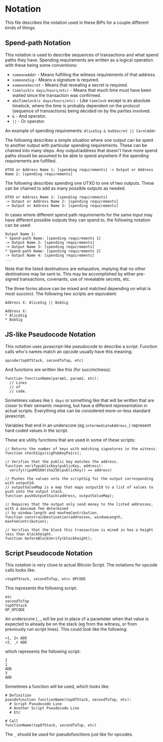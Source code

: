 # Notation

This file describes the notation used in these BIPs for a couple different kinds of things.

## Spend-path Notation

This notation is used to describe sequences of transactions and what spend paths they have. Spending requirements are written as a logical operation with these being some conventions:

* `someoneAddr` - Means fulfilling the witness requirements of that address. 
* `someoneSig` - Means a signature is required.
* `someoneSecret` - Means that revealing a secret is required.
* `timelock(x days/hours/etc)` - Means that much time must have been waited since the transaction was confirmed. 
* `absTimelock(x days/hours/etc)` - Like `timelock` except is an absolute timelock, where the time is probably dependent on the protocol (sequence of transactions) being decided on by the parties involved.
* `&` - And operator.
* `||` - Or operator. 

An example of spending requirements: `AliceSig & bobSecret || CarolAddr`

The following describes a simple situation where one output can be spent to another output with particular spending requirements. These can be chained into many steps. Any output/address that doesn't have more spend paths should be assumed to be able to spend anywhere if the spending requirements are fulfilled.

```
UTXO or Address Name 1: [spending requirements] -> Output or Address Name 2: [spending requirements]
```

The following describes spending one UTXO to one of two outputs. These can be chained to add as many possible outputs as needed.

```
UTXO or Address Name 1: [spending requirements]
-> Output or Address Name 2: [spending requirements]
-> Output or Address Name 3: [spending requirements]
```

In cases where different spend path requirements for the same input may have different possible outputs they can spend to, the following notation can be used:

```
Output Name 1:
* Spend-path Name: [spending requirements 1]
-> Output Name 2: [spending requirements]
-> Output Name 3: [spending requirements]
* Spend-path Name: [spending requirements 2]
-> Output Name 4: [spending requirements]
... 
```

 Note that the listed destinations are exhaustive, implying that no other destinations may be sent to. This may be accomplished by either pre-signed transactions, covenants, use of revealable secrets, etc. 

The three forms above can be mixed and matched depending on what is most succinct. The following two scripts are equivalent:

```
Address X: AliceSig || BobSig
```

```
Address X:
* AliceSig
* BobSig
```

## JS-like Pseudocode Notation

This notation uses javascript-like pseudocode to describe a script. Function calls who's names match an opcode usually have this meaning:

```
opcode(topOfStack, secondToTop, etc)
```

And functions are written like this (for succinctness):

```
function functionName(param1, param2, etc):
  // Lines
  // of
  // code.
```

Sometimes values like `5 days` or something like that will be written that are closer to their semantic meaning, but have a different representation in actual scripts. Everything else can be considered more-or-less standard javascript.

Variables that end in an underscore (eg `intermediateAddress_`) represent hard coded values in the script.

These are utility functions that are used in some of these scripts:

```
// Returns the number of keys with matching signatures in the witness.
function checkSigs(sigPubKeyPairs);

// Verifies that the public key matches the address.
function verifypublicKey(publicKey, address):
  verify(ripeMd160(sha256(publicKey)) == address)
  
// Pushes the values onto the scriptSig for the output corresponding with outputId.
// outputValueMap is a map that maps outputId to a list of values to push onto the output stack.
function pushOutputStack(address, outputValueMap);

// Requires that the output only send money to the listed addresses, with a maximum fee determined
// by window-length and maxFeeContribution.
function constrainDestination(addresses, windowLength, maxFeeContribution);

// Verifies that the block this transaction is mined in has a height less than blockheight.
function beforeBlockVerify(blockheight);
```

## Script Pseudocode Notation

This notation is very close to actual Bitcoin Script. The notations for opcode calls looks like:

```
<topOfStack, secondToTop, etc> OPCODE
```

This represents the following script:

```
etc
secondToTop
topOfStack
OP_OPCODE
```

An underscore (`_`_ will be put in place of a parameter when that value is expected to already be on the stack (eg from the witness, or from previously run script lines). This could look like the following:

```
<1, 2> ADD
<3, _> ADD
```

which represents the following script:

```
2
1
ADD
3
ADD
```

Sometimes a function will be used, which looks like:

```
# Definition
pseudofunction functionName(topOfStack, secondToTop, etc):
  # Script Pseudocode Line
  # Another Script Pseudocode Line
  # Etc
  
# Call
functionName(topOfStack, secondToTop, etc)
```

The `_` should be used for pseudofunctions just like for opcodes. 